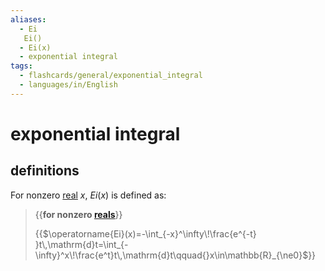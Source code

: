 ```yaml
---
aliases:
  - Ei
   Ei()
  - Ei(x)
  - exponential integral
tags:
  - flashcards/general/exponential_integral
  - languages/in/English
---
```


# exponential integral

## definitions

For nonzero [real](real%20number.md) $x$, $Ei(x)$ is defined as:

> {{__for nonzero [reals](real%20number.md)__}}
>
> {{$\operatorname{Ei}(x)=-\int_{-x}^\infty\!\frac{e^{-t} }t\,\mathrm{d}t=\int_{-\infty}^x\!\frac{e^t}t\,\mathrm{d}t\qquad{}x\in\mathbb{R}_{\ne0}$}}
